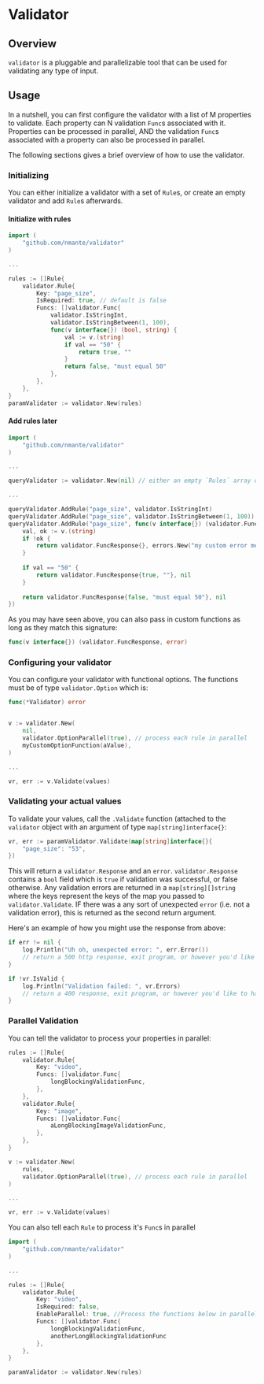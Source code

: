 # Validator

## Overview

`validator` is a pluggable and parallelizable tool that can be used for validating any type of input.

## Usage

In a nutshell, you can first configure the validator with a list of M properties to validate. Each property can N validation `Func`s associated with it. Properties can be processed in parallel, AND the validation `Func`s associated with a property can also be processed in parallel.

The following sections gives a brief overview of how to use the validator.

### Initializing

You can either initialize a validator with a set of `Rule`s, or create an empty validator and add `Rule`s afterwards.

#### Initialize with rules

```go
import (
	"github.com/nmante/validator"
)

...

rules := []Rule{
	validator.Rule{
		Key: "page_size",
		IsRequired: true, // default is false
		Funcs: []validator.Func{
			validator.IsStringInt,
			validator.IsStringBetween(1, 100),
			func(v interface{}) (bool, string) {
				val := v.(string)
				if val == "50" {
					return true, ""
				}
				return false, "must equal 50"
			},
		},
	},
}
paramValidator := validator.New(rules)
```

#### Add rules later

```go
import (
	"github.com/nmante/validator"
)

...

queryValidator := validator.New(nil) // either an empty `Rules` array or nil

...

queryValidator.AddRule("page_size", validator.IsStringInt)
queryValidator.AddRule("page_size", validator.IsStringBetween(1, 100))
queryValidator.AddRule("page_size", func(v interface{}) (validator.FuncResponse, error) {
	val, ok := v.(string)
	if !ok {
		return validator.FuncResponse{}, errors.New("my custom error message")
	}
	
	if val == "50" {
		return validator.FuncResponse{true, ""}, nil
	}
	
	return validator.FuncResponse{false, "must equal 50"}, nil
})
```

As you may have seen above, you can also pass in custom functions as long as they match this signature:

```go
func(v interface{}) (validator.FuncResponse, error)
```

### Configuring your validator

You can configure your validator with functional options. The functions must be of type `validator.Option` which is:
```go
func(*Validator) error
```

```go

v := validator.New(
	nil,
	validator.OptionParallel(true), // process each rule in parallel
	myCustomOptionFunction(aValue),
)

...

vr, err := v.Validate(values)
```

### Validating your actual values

To validate your values, call the `.Validate` function (attached to the `validator` object with an argument of type `map[string]interface{}`:

```go
vr, err := paramValidator.Validate(map[string]interface{}{
	"page_size": "53",
})
```

This will return a `validator.Response` and an `error`. `validator.Response` contains a `bool` field which is `true` if validation was successful, or false otherwise. Any validation errors are returned in a `map[string][]string` where the keys represent the keys of the map you passed to `validator.Validate`. IF there was a any sort of unexpected `error` (i.e. not a validation error), this is returned as the second return argument.

Here's an example of how you might use the response from above:

```go
if err != nil {
	log.Println("Uh oh, unexpected error: ", err.Error())
	// return a 500 http response, exit program, or however you'd like to handle this
}

if !vr.IsValid {
	log.Println("Validation failed: ", vr.Errors)
	// return a 400 response, exit program, or however you'd like to handle this
}
```

### Parallel Validation

You can tell the validator to process your properties in parallel:

```go
rules := []Rule{
	validator.Rule{
		Key: "video",
		Funcs: []validator.Func{
			longBlockingValidationFunc,
		},
	},
	validator.Rule{
		Key: "image",
		Funcs: []validator.Func{
			aLongBlockingImageValidationFunc,
		},
	},
}

v := validator.New(
	rules,
	validator.OptionParallel(true), // process each rule in parallel
)

...

vr, err := v.Validate(values)
```

You can also tell each `Rule` to process it's `Func`s in parallel

```go
import (
	"github.com/nmante/validator"
)

...

rules := []Rule{
	validator.Rule{
		Key: "video",
		IsRequired: false,
		EnableParallel: true, //Process the functions below in parallel
		Funcs: []validator.Func{
			longBlockingValidationFunc,
			anotherLongBlockingValidationFunc
		},
	},
}

paramValidator := validator.New(rules)
```
